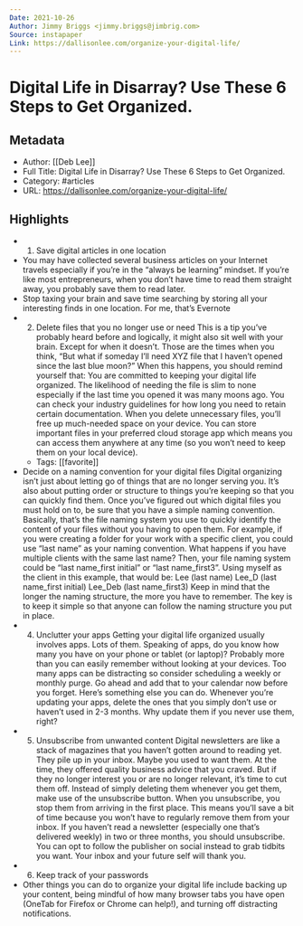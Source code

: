 ```yaml
---
Date: 2021-10-26
Author: Jimmy Briggs <jimmy.briggs@jimbrig.com>
Source: instapaper
Link: https://dallisonlee.com/organize-your-digital-life/
---
```

# Digital Life in Disarray? Use These 6 Steps to Get Organized.

## Metadata
- Author: [[Deb Lee]]
- Full Title: Digital Life in Disarray? Use These 6 Steps to Get Organized.
- Category: #articles
- URL: https://dallisonlee.com/organize-your-digital-life/

## Highlights
- 1. Save digital articles in one location
- You may have collected several business articles on your Internet travels especially if you’re in the “always be learning” mindset. If you’re like most entrepreneurs, when you don’t have time to read them straight away, you probably save them to read later.
- Stop taxing your brain and save time searching by storing all your interesting finds in one location. For me, that’s Evernote
- 2. Delete files that you no longer use or need
  This is a tip you’ve probably heard before and logically, it might also sit well with your brain. Except for when it doesn’t. Those are the times when you think, “But what if someday I’ll need XYZ file that I haven’t opened since the last blue moon?”
  When this happens, you should remind yourself that:
  You are committed to keeping your digital life organized.
  The likelihood of needing the file is slim to none especially if the last time you opened it was many moons ago.
  You can check your industry guidelines for how long you need to retain certain documentation.
  When you delete unnecessary files, you’ll free up much-needed space on your device.
  You can store important files in your preferred cloud storage app which means you can access them anywhere at any time (so you won’t need to keep them on your local device).
    - Tags: [[favorite]] 
- Decide on a naming convention for your digital files
  Digital organizing isn’t just about letting go of things that are no longer serving you. It’s also about putting order or structure to things you’re keeping so that you can quickly find them.
  Once you’ve figured out which digital files you must hold on to, be sure that you have a simple naming convention. Basically, that’s the file naming system you use to quickly identify the content of your files without you having to open them.
  For example, if you were creating a folder for your work with a specific client, you could use “last name” as your naming convention. What happens if you have multiple clients with the same last name? Then, your file naming system could be “last name_first initial” or “last name_first3”.
  Using myself as the client in this example, that would be:
  Lee (last name)
  Lee_D (last name_first initial)
  Lee_Deb (last name_first3)
  Keep in mind that the longer the naming structure, the more you have to remember. The key is to keep it simple so that anyone can follow the naming structure you put in place.
- 4. Unclutter your apps
  Getting your digital life organized usually involves apps. Lots of them. Speaking of apps, do you know how many you have on your phone or tablet (or laptop)?
  Probably more than you can easily remember without looking at your devices. Too many apps can be distracting so consider scheduling a weekly or monthly purge. Go ahead and add that to your calendar now before you forget.
  Here’s something else you can do. Whenever you’re updating your apps, delete the ones that you simply don’t use or haven’t used in 2-3 months. Why update them if you never use them, right?
- 5. Unsubscribe from unwanted content
  Digital newsletters are like a stack of magazines that you haven’t gotten around to reading yet. They pile up in your inbox. Maybe you used to want them. At the time, they offered quality business advice that you craved.
  But if they no longer interest you or are no longer relevant, it’s time to cut them off. Instead of simply deleting them whenever you get them, make use of the unsubscribe button.
  When you unsubscribe, you stop them from arriving in the first place. This means you’ll save a bit of time because you won’t have to regularly remove them from your inbox. If you haven’t read a newsletter (especially one that’s delivered weekly) in two or three months, you should unsubscribe. You can opt to follow the publisher on social instead to grab tidbits you want.
  Your inbox and your future self will thank you.
- 6. Keep track of your passwords
- Other things you can do to organize your digital life include backing up your content, being mindful of how many browser tabs you have open (OneTab for Firefox or Chrome can help!), and turning off distracting notifications.
